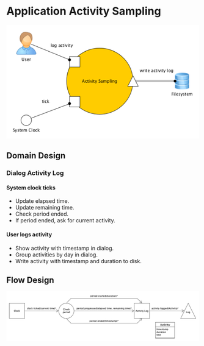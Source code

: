 # Application Activity Sampling

![Context diagram](context.png)

## Domain Design

### Dialog Activity Log

#### System clock ticks

*   Update elapsed time.
*   Update remaining time.
*   Check period ended.
*   If period ended, ask for current activity.

#### User logs activity

*   Show activity with timestamp in dialog.
*   Group activities by day in dialog.
*   Write activity with timestamp and duration to disk.

## Flow Design

![Flow](flow-design.png)
